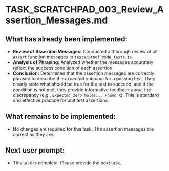 # TASK_SCRATCHPAD_003_Review_Assertion_Messages.md

## What has already been implemented:
- **Review of Assertion Messages:** Conducted a thorough review of all `assert` function messages in `tests/proof_mode_tests.ts`.
- **Analysis of Phrasing:** Analyzed whether the messages accurately reflect the success condition of each assertion.
- **Conclusion:** Determined that the assertion messages are correctly phrased to describe the *expected outcome* for a passing test. They clearly state what should be true for the test to succeed, and if the condition is not met, they provide informative feedback about the discrepancy (e.g., `Expected zero holes... Found X`). This is standard and effective practice for unit test assertions.

## What remains to be implemented:
- No changes are required for this task. The assertion messages are correct as they are.

## Next user prompt:
- This task is complete. Please provide the next task. 